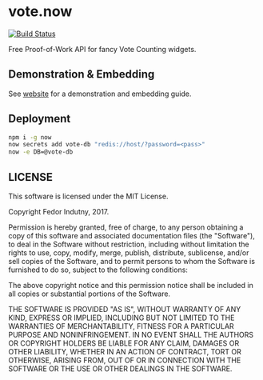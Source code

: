 # vote.now
[![Build Status](https://secure.travis-ci.org/indutny/vote.now.png)](http://travis-ci.org/indutny/vote.now)

Free Proof-of-Work API for fancy Vote Counting widgets.

## Demonstration & Embedding

See [website][0] for a demonstration and embedding guide.

## Deployment

```sh
npm i -g now
now secrets add vote-db "redis://host/?password=<pass>"
now -e DB=@vote-db
```

## LICENSE

This software is licensed under the MIT License.

Copyright Fedor Indutny, 2017.

Permission is hereby granted, free of charge, to any person obtaining a
copy of this software and associated documentation files (the
"Software"), to deal in the Software without restriction, including
without limitation the rights to use, copy, modify, merge, publish,
distribute, sublicense, and/or sell copies of the Software, and to permit
persons to whom the Software is furnished to do so, subject to the
following conditions:

The above copyright notice and this permission notice shall be included
in all copies or substantial portions of the Software.

THE SOFTWARE IS PROVIDED "AS IS", WITHOUT WARRANTY OF ANY KIND, EXPRESS
OR IMPLIED, INCLUDING BUT NOT LIMITED TO THE WARRANTIES OF
MERCHANTABILITY, FITNESS FOR A PARTICULAR PURPOSE AND NONINFRINGEMENT. IN
NO EVENT SHALL THE AUTHORS OR COPYRIGHT HOLDERS BE LIABLE FOR ANY CLAIM,
DAMAGES OR OTHER LIABILITY, WHETHER IN AN ACTION OF CONTRACT, TORT OR
OTHERWISE, ARISING FROM, OUT OF OR IN CONNECTION WITH THE SOFTWARE OR THE
USE OR OTHER DEALINGS IN THE SOFTWARE.

[0]: https://indutny.github.io/vote.now/
